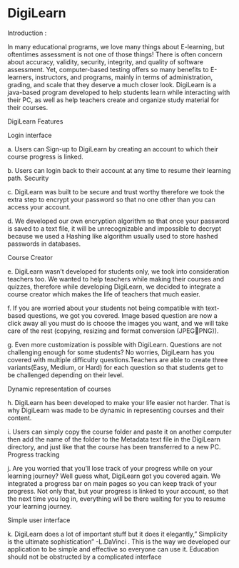 # DigiLearn

Introduction :

In many educational programs, we love many things about E-learning, but oftentimes assessment is not one of those things! There is often concern about accuracy, validity, security, integrity, and quality of software assessment. Yet, computer-based testing offers so many benefits to E-learners, instructors, and programs, mainly in terms of administration, grading, and scale that they deserve a much closer look.
DigiLearn is a java-based program developed to help students learn while interacting with their PC, as well as help teachers create and organize study material for their courses.

DigiLearn Features

Login interface

a.	Users can Sign-up to DigiLearn by creating an account to which their course progress is linked.

b.	Users can login back to their account at any time to resume their learning path.
Security

c.	DigiLearn was built to be secure and trust worthy therefore we took the extra step to encrypt your password so that no one other than you can access your account.

d.	We developed our own encryption algorithm so that once your password is saved to a text file, it will be unrecognizable and impossible to decrypt because we used a Hashing like algorithm usually used to store hashed passwords in databases.

Course Creator 

e.	DigiLearn wasn’t developed for students only, we took into consideration teachers too. We wanted to help teachers while making their courses and quizzes, therefore while developing DigiLearn, we decided to integrate a course creator which makes the life of teachers that much easier.

f.	If you are worried about your students not being compatible with text-based questions, we got you covered. Image based question are now a click away all you must do is choose the images you want, and we will take care of the rest (copying, resizing and format conversion (JPEGPNG)).

g.	Even more customization is possible with DigiLearn. Questions are not challenging enough for some students? No worries, DigiLearn has you covered with multiple difficulty questions.Teachers are able to create three variants(Easy, Medium, or Hard) for each question so that students get to be challenged depending on their level.

Dynamic representation of courses

h.	DigiLearn has been developed to make your life easier not harder. That is why DigiLearn was made to be dynamic in representing courses and their content.

i.	Users can simply copy the course folder and paste it on another computer then add the name of the folder to the Metadata text file in the DigiLearn directory, and just like that the course has been transferred to a new PC. 
Progress tracking 

j.	Are you worried that you’ll lose track of your progress while on your learning journey? Well guess what, DigiLearn got you covered again. We integrated a progress bar on main pages so you can keep track of your progress. Not only that, but your progress is linked to your account, so that the next time you log in, everything will be there waiting for you to resume your learning journey.

Simple user interface 

k.	DigiLearn does a lot of important stuff but it does it elegantly,” Simplicity is the ultimate sophistication” -L.DaVinci . This is the way we developed our application to be simple and effective so everyone can use it. Education should not be obstructed by a complicated interface
